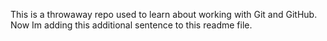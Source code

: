 This is a throwaway repo used to learn about working with Git and GitHub.
Now Im adding this additional sentence to this readme file.

